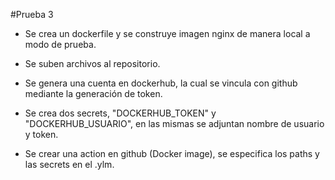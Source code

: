 #Prueba 3

+ Se crea un dockerfile y se construye imagen nginx de manera local a modo de prueba. 

+ Se suben archivos al repositorio.

+ Se genera una cuenta en dockerhub, la cual se vincula con github mediante la generación de token.

+ Se crea dos secrets, "DOCKERHUB_TOKEN" y "DOCKERHUB_USUARIO", en las mismas se adjuntan nombre de usuario y token. 

+ Se crear una action en github (Docker image), se especifica los paths y las secrets en el .ylm.




